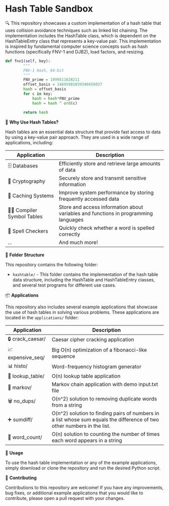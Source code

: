 # Hash Table Sandbox

🔍 This repository showcases a custom implementation of a hash table that uses collision avoidance techniques such as linked list chaining. The implementation includes the HashTable class, which is dependent on the HashTableEntry class that represents a key-value pair. This implementation is inspired by fundamental computer science concepts such as hash functions (specifically FNV-1 and DJB2), load factors, and resizing.

```python
def fnv1(self, key):
        """
        FNV-1 Hash, 64-bit
        """
        FNV_prime = 1099511628211
        offset_basis = 14695981039346656037
        hash = offset_basis
        for c in key:
            hash = hash*FNV_prime
            hash = hash ^ ord(c)

        return hash
```

👀 **Why Use Hash Tables?**

Hash tables are an essential data structure that provide fast access to data by using a key-value pair approach. They are used in a wide range of applications, including:

Application | Description
------------|------------
🗄️ Databases | Efficiently store and retrieve large amounts of data
🔐 Cryptography | Securely store and transmit sensitive information
💾 Caching Systems | Improve system performance by storing frequently accessed data
👨‍💻 Compiler Symbol Tables | Store and access information about variables and functions in programming languages
📝 Spell Checkers | Quickly check whether a word is spelled correctly
... | And much more!

📂 **Folder Structure**

This repository contains the following folder:

- `hashtable/` - This folder contains the implementation of the hash table data structure, including the HashTable and HashTableEntry classes, and several test programs for different use cases.

📦 **Applications**

This repository also includes several example applications that showcase the use of hash tables in solving various problems. These applications are located in the `applications/` folder:

Application | Description
------------|------------
🔒 crack_caesar/ | Caesar cipher cracking application
📈 expensive_seq/ | Big O(n) optimization of a fibonacci-like sequence
📊 histo/ | Word-frequency histogram generator
🔎 lookup_table/ | O(n) lookup table application
🔗 markov/ | Markov chain application with demo input.txt file
🗑️ no_dups/ | O(n^2) solution to removing duplicate words from a string
➕ sumdiff/ | O(n^2) solution to finding pairs of numbers in a list whose sum equals the difference of two other numbers in the list.
📝 word_count/ | O(n) solution to counting the number of times each word appears in a string

🔧 **Usage**

To use the hash table implementation or any of the example applications, simply download or clone the repository and run the desired Python script.

📝 **Contributing**

Contributions to this repository are welcome! If you have any improvements, bug fixes, or additional example applications that you would like to contribute, please open a pull request with your changes.